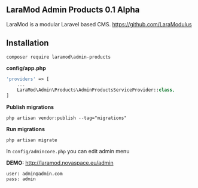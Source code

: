 LaraMod Admin Products 0.1 Alpha
----------------------------
LaraMod is a modular Laravel based CMS.
https://github.com/LaraModulus

Installation
---------------
```
composer require laramod\admin-products
```
 **config/app.php**
 
```php 
'providers' => [
    ...
    LaraMod\Admin\Products\AdminProductsServiceProvider::class,
]
```
**Publish migrations**
```
php artisan vendor:publish --tag="migrations"
```
**Run migrations**
```
php artisan migrate
```

In `config/admincore.php` you can edit admin menu

**DEMO:** http://laramod.novaspace.eu/admin
```
user: admin@admin.com
pass: admin